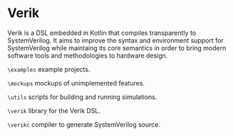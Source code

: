 # Verik

Verik is a DSL embedded in Kotlin that compiles transparently to SystemVerilog. It aims to improve the syntax and
environment support for SystemVerilog while maintaing its core semantics in order to bring modern software tools and
methodologies to hardware design.

`\examples` example projects.

`\mockups` mockups of unimplemented features.

`\utils` scripts for building and running simulations.

`\verik` library for the Verik DSL.

`\verikc` compiler to generate SystemVerilog source.
